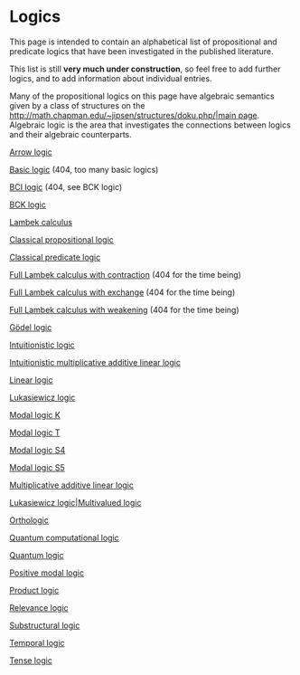 # Logics

This page is intended to contain an alphabetical list of propositional and predicate logics that have been investigated in the published literature.

This list is still **very much under construction**, so feel free to add further logics, and to add information about individual entries.

Many of the propositional logics on this page have algebraic semantics given by a class of structures on the [http://math.chapman.edu/~jipsen/structures/doku.php/|main page](http://math.chapman.edu/~jipsen/structures/doku.php/|main_pages.md). Algebraic logic is the area that investigates the connections between logics and their algebraic counterparts.

  [Arrow logic](logics/arrow_logic.md) 
  
  [Basic logic](basic_logics.md) (404, too many basic logics)
  
  [BCI logic](bci_logics.md) (404, see BCK logic)
  
  [BCK logic](logics/bck_logic.md) 
  
  [Lambek calculus](logics/lambek_calculus.md)
  
  [Classical propositional logic](logics/classical_propositional_logic.md)
  
  [Classical predicate logic](logics/classical_predicate_logic.md)
  
  [Full Lambek calculus with contraction](full_lambek_calculus_with_contraction.md) (404 for the time being)
  
  [Full Lambek calculus with exchange](logics/full_lambek_calculus_with_exchange.md) (404 for the time being)
  
  [Full Lambek calculus with weakening](logics/full_lambek_calculus_with_weakening.md) (404 for the time being)
  
  [Gödel logic](logics/gödel_logic.md)
  
  [Intuitionistic logic](logics/intuitionistic_logic.md)
  
  [Intuitionistic multiplicative additive linear logic](logics/intuitionistic_multiplicative_additive_linear_logics.md)
  
  [Linear logic](logics/linear_logics.md)
  
  [Lukasiewicz logic](logics/lukasiewicz_logics.md)
  
  [Modal logic K](logics/modal_logic_ks.md)
  
  [Modal logic T](\logics/modal_logic_ts.md)
  
  [Modal logic S4](logics/modal_logic_s4s.md)
  
  [Modal logic S5](\logics/modal_logic_s5s.md)
  
  [Multiplicative additive linear logic](logics/multiplicative_additive_linear_logics.md)
  
  [Lukasiewicz logic|Multivalued logic](logics/lukasiewicz_logic|multivalued_logics.md)
  
  [Orthologic](orthologics.md)
  
  [Quantum computational logic](quantum_computational_logics.md)
  
  [Quantum logic](logics/quantum_logics.md)
  
  [Positive modal logic](logics/positive_modal_logics.md)
  
  [Product logic](logics/product_logics.md)
  
  [Relevance logic](logics/relevance_logics.md)
  
  [Substructural logic](logics/substructural_logics.md)
  
  [Temporal logic](logics/temporal_logics.md)
  
  [Tense logic](logics/tense_logics.md)
